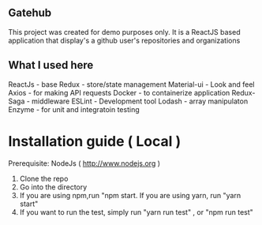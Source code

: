 ## Gatehub
This project was created for demo purposes only. It is a ReactJS based application that display's a github user's repositories and organizations

## What I used here
ReactJs - base
Redux - store/state management
Material-ui - Look and feel
Axios - for making API requests
Docker - to containerize application
Redux-Saga - middleware
ESLint - Development tool 
Lodash - array manipulaton
Enzyme - for unit and integratoin testing

# Installation guide ( Local )
Prerequisite: NodeJs ( http://www.nodejs.org ) <br />
1. Clone the repo <br />
2. Go into the directory
3. If you are using npm,run "npm start. If you are using yarn, run "yarn start" 
4. If you want to run the test, simply run "yarn run test" , or "npm run test" 